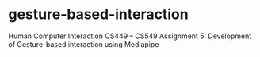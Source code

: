 # gesture-based-interaction
Human Computer Interaction CS449 – CS549 Assignment 5: Development of Gesture-based interaction using Mediapipe
